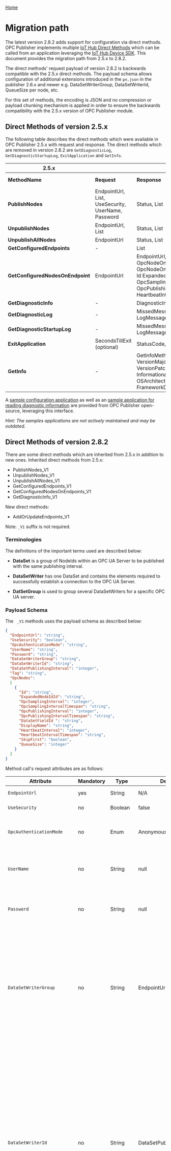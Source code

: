 [Home](../../readme.md)

# Migration path

The latest version 2.8.2 adds support for configuration via direct methods. OPC Publisher implements multiple [IoT Hub Direct Methods](https://docs.microsoft.com/en-us/azure/iot-hub/iot-hub-devguide-direct-methods) which can be called from an application leveraging the [IoT Hub Device SDK](https://docs.microsoft.com/en-us/azure/iot-hub/iot-hub-devguide-sdks). This document provides the migration path from 2.5.x to 2.8.2.

The direct methods' request payload of version 2.8.2 is backwards compatible with the 2.5.x direct methods. The payload schema allows configuration of additional extensions introduced in the `pn.json` in the publisher 2.6.x and newer e.g. DataSetWriterGroup, DataSetWriterId, QueueSize per node, etc.

For this set of methods, the encoding is JSON and no compression or payload chunking mechanism is applied in order to ensure the backwards compatibility with the 2.5.x version of OPC Publisher module.



## Direct Methods of version 2.5.x

The following  table describes the direct methods which were available in OPC Publisher 2.5.x with request and response. The direct methods which are removed in version 2.8.2 are `GetDiagnosticLog`, `GetDiagnosticStartupLog`, `ExitApplication` and `GetInfo`.

| 2.5.x                            |                                                              |                                                              |                          |
| -------------------------------- | ------------------------------------------------------------ | ------------------------------------------------------------ | ------------------------ |
| **MethodName**                   | **Request**                                                  | **Response**                                                 | **in 2.8.2** |
| **PublishNodes**                 | EndpointUrl, List<OpcNodes>,  UseSecurity, UserName, Password | Status, List<StatusResponse>                                 | Yes                        |
| **UnpublishNodes**               | EndpointUrl, List<OpcNodes>                                  | Status, List<StatusResponse>                                 | Yes                        |
| **UnpublishAllNodes**            | EndpointUrl                                                  | Status, List<StatusResponse>                                 | Yes                       |
| **GetConfiguredEndpoints**       | -                                                            | List<EndpointUrl>                                            | Yes                        |
| **GetConfiguredNodesOnEndpoint** | EndpointUrl                                                  | EndpointUrl, List< OpcNodeOnEndpointModel >    where OpcNodeOnEndpointModel contains:    Id ExpandedNodeId OpcSamplingInterval OpcPublishingInterval DisplayName HeartbeatInterval SkipFirst | Yes                       |
| **GetDiagnosticInfo**            | -                                                            | DiagnosticInfoMethodResponseModel                            | Yes                        |
| **GetDiagnosticLog**             | -                                                            | MissedMessageCount, LogMessageCount, List<Log>               | No                      |
| **GetDiagnosticStartupLog**      | -                                                            | MissedMessageCount, LogMessageCount, List<Log>               | No                      |
| **ExitApplication**              | SecondsTillExit (optional)                                   | StatusCode, List<StatusResponse>                             | No                      |
| **GetInfo**                      | -                                                            | GetInfoMethodResponseModel >>    VersionMajor  VersionMinor  VersionPatch  SemanticVersion  InformationalVersion OS  OSArchitecture  FrameworkDescription | No                      |

A [sample configuration application](https://github.com/Azure-Samples/iot-edge-opc-publisher-nodeconfiguration) as well as an [sample application for reading diagnostic information](https://github.com/Azure-Samples/iot-edge-opc-publisher-diagnostics) are provided from OPC Publisher open-source, leveraging this interface.

_Hint: The samples applications are not actively maintained and may be outdated._

## Direct Methods of version 2.8.2

There are some direct methods which are inherited from 2.5.x in addition to new ones.
Inherited direct methods from 2.5.x:
  - PublishNodes_V1
  - UnpublishNodes_V1
  - UnpublishAllNodes_V1
  - GetConfiguredEndpoints_V1
  - GetConfiguredNodesOnEndpoints_V1
  - GetDiagnosticInfo_V1

New direct methods:
  - AddOrUpdateEndpoints_V1

Note: `_V1` suffix is not required.

### Terminologies

The definitions of the important terms used are described below:

- **DataSet** is a group of NodeIds within an OPC UA Server to be published with the same publishing interval.

- **DataSetWriter** has one DataSet and contains the elements required to successfully establish a connection to the OPC UA Server.

- **DatSetGroup** is used to group several DataSetWriters for a specific OPC UA server.

### Payload Schema

The ` _V1` methods  uses the  payload schema as described below:

``` json
{ 
  "EndpointUrl": "string",
  "UseSecurity": "boolean",
  "OpcAuthenticationMode": "string",
  "UserName": "string", 
  "Password": "string",
  "DataSetWriterGroup": "string",
  "DataSetWriterId": "string",
  "DataSetPublishingInterval": "integer",
  "Tag": "string",
  "OpcNodes": 
  [
    {
      "Id": "string",
      "ExpandedNodeIdId": "string",
      "OpcSamplingInterval": "integer",
      "OpcSamplingIntervalTimespan": "string",
      "OpcPublishingInterval": "integer",
      "OpcPublishingIntervalTimespan": "string",
      "DataSetFieldId ": "string",
      "DisplayName": "string",
      "HeartbeatInterval": "integer",
      "HeartbeatIntervalTimespan": "string",
      "SkipFirst": "boolean",
      "QueueSize": "integer"
    }
  ]
}
```



Method call's request attributes are as follows:

| Attribute                        | Mandatory | Type    | Default                   | Description                                                                                  |
|----------------------------------|-----------|---------|---------------------------|----------------------------------------------------------------------------------------------|
| `EndpointUrl`                    | yes       | String  | N/A                       | The OPC UA Server’s endpoint URL                                                             |
| `UseSecurity`                    | no        | Boolean | false                     | Desired opc session security mode                                                            |
| `OpcAuthenticationMode`          | no        | Enum    | Anonymous                 | Enum to specify the session authentication.<br>Options: Anonymous, UserName                  |
| `UserName`                       | no        | String  | null                      | The username for the session authentication<br>Mandatory if OpcAuthentication mode is UserName|
| `Password`                       | no        | String  | null                      | The password for the session authentication<br>Mandatory if OpcAuthentication mode is UserName|
| `DataSetWriterGroup`             | no        | String  | EndpointUrl           | The writer group collecting datasets defined for a certain <br>endpoint uniquely identified by the above attributes. <br>This is used to identify the session opened into the <br>server. The default value consists of the EndpointUrl string, <br>followed by a deterministic hash composed of the <br>EndpointUrl, security and authentication attributes.|
| `DataSetWriterId`                | no        | String  | DataSetPublishingInterval | The unique identifier for a data set writer used to collect <br>opc nodes to be semantically grouped and published with <br>a same publishing interval. <br>When not specified a string representing the common <br>publishing interval of the nodes in the data set collection. <br>This the DataSetWriterId  uniquely identifies a data set <br>within a DataSetGroup. The unicity is determined <br>using the provided DataSetWriterId and the publishing <br>interval of the grouped OpcNodes.  An individual <br>subscription is created for each DataSetWriterId|
| `DataSetPublishingInterval`      | no        | Integer | false                     | The publishing interval used for a grouped set of nodes <br>under a certain DataSetWriter. When defined it <br>overrides the OpcPublishingInterval value in the OpcNodes <br>if grouped underneath a DataSetWriter. |
| `Tag`                            | no        | String  | empty                     | TODO                                                                                         |
| `OpcNodes`                       | yes      | OpcNode | empty                     | The DataSet collection grouping the nodes to be published for <br>the specific DataSetWriter defined above. |



*Note*: **OpcNodes** field is mandatory for PublishNodes_V1, UnpublishNodes_V1 and AddOrUpdateEndpoints_V1. It should not be specified for the rest of the direct methods.

OpcNode attributes are as follows:

| Attribute                        | Mandatory | Type    | Default                   | Description                                                                                  |
|----------------------------------|-----------|---------|---------------------------|----------------------------------------------------------------------------------------------|
| `Id`                             | Yes     | String  | N/A                       | The node Id to be published in the opc ua server. <br>Can be specified as NodeId or Expanded NodeId <br>in as per opc ua spec, or as ExpandedNodeId IIoT format <br>{NamespaceUi}#{NodeIdentifier}.   |
| `ExpandedNodeIdId`               | No        | String  | null                      | Backwards compatibility form for Id attribute. Must be <br>specified as expanded node Id as per OPC UA Spec.    |
| `OpcSamplingInterval`            | No        | Integer | 1000                      | The sampling interval for the monitored item to be <br>published. Value expressed in milliseconds.     |
| `OpcSamplingIntervalTimespan`    | No        | String  | null                      | The sampling interval for the monitored item to be <br>published. Value expressed in Timespan <br>string({d.hh:mm:dd.fff}). <br>Ignored when OpcSamplingInterval is present.  |
| `OpcPublishingInterval`          | No        | Integer | 1000                      | The publishing interval for the monitored item to be <br>published. Value expressed in milliseconds. <br>This value will be overwritten when a publishing interval <br>is explicitly defined in the DataSetWriter owning this OpcNode.  |
| `OpcPublishingIntervalTimespan`  | No        | String  | null                      | The publishing interval for the monitored item to be <br>published. Value expressed in Timespan <br>string({d.hh:mm:dd.fff}). <br>This value will be overwritten when a publishing interval <br>is explicitly defined in the DataSetWriter owning this OpcNode. <br>Ignored when OpcPublishingInterval is present  |
| `DataSetFieldId`                 | No        | String  | null                      | A user defined tag used to identify the Field in the <br>DataSet telemetry message when publisher runs in <br>PubSub message mode.   |
| `DisplayName`                    | No        | String  | null                      | A user defined tag to be added to the telemetry message <br>when publisher runs in Samples message mode.    |
| `HeartbeatInterval`              | No        | Integer |    0                      | The interval used for the node to publish a value (a publisher <br>cached one) even if the value has not been <br>changed at the source. This value is represented in seconds. <br>0 means the heartbeat mechanism is disabled. <br>This value is ignored when HeartbeatIntervalTimespan is present      |
| `HeartbeatIntervalTimespan`      | No        | String  | null                      | The interval used for the node to publish a value (a publisher <br>cached one) even if the value has not been <br>changed at the source. This value is represented in seconds. <br>Value expressed in Timespan string({d.hh:mm:dd.fff}).     |
| `SkipFirst`                      | No        | Boolean | false                     | Instructs the publisher not to add to telemetry the<br> Initial DataChange (after subscription activation) for this OpcNode.     |
| `QueueSize`                      | No        | Integer | 1                         | The desired QueueSize for the monitored item to be published.     |

*Note*: **Id** field may be omitted when ExpandedNodeIdId is present.

The direct methods definitions of version 2.8.2 with examples and exceptions are provided in [this](publisher-directmethods.md) document.

## Next steps

* [Learn how to deploy OPC Publisher and Twin Modules](../deploy/howto-install-iot-edge.md)
* [Learn about the OPC Publisher Microservice](../services/publisher.md)
